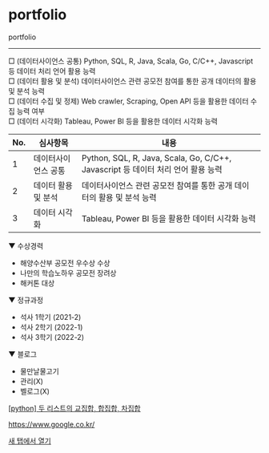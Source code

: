 # portfolio
portfolio


---
□ (데이터사이언스 공통) Python, SQL, R, Java, Scala, Go, C/C++, Javascript 등 데이터 처리 언어 활용 능력 <br>
□ (데이터 활용 및 분석) 데이터사이언스 관련 공모전 참여를 통한 공개 데이터의 활용 및 분석 능력 <br>
□ (데이터 수집 및 정제) Web crawler, Scraping, Open API 등을 활용한 데이터 수집 능력 여부 <br>
□ (데이터 시각화) Tableau, Power BI 등을 활용한 데이터 시각화 능력 <br>

| No. | 심사항목 | 내용 |
|----------|----------|----------|
| 1  | 데이터사이언스 공통  | Python, SQL, R, Java, Scala, Go, C/C++, Javascript 등 데이터 처리 언어 활용 능력  |
| 2 | 데이터 활용 및 분석  | 데이터사이언스 관련 공모전 참여를 통한 공개 데이터의 활용 및 분석 능력  |
| 3 | 데이터 시각화  | Tableau, Power BI 등을 활용한 데이터 시각화 능력  |



▼ 수상경력
- 해양수산부 공모전 우수상 수상
- 나만의 학습노하우 공모전 장려상
- 해커톤 대상

▼ 정규과정
- 석사 1학기 (2021-2)
- 석사 2학기 (2022-1)
- 석사 3학기 (2022-2)

▼ 블로그
- 물만날물고기 
- 관리(X)
- 벨로그(X)

<a href='https://lungfish.tistory.com/entry/python-%EB%91%90-%EB%A6%AC%EC%8A%A4%ED%8A%B8%EC%9D%98-%EA%B5%90%EC%A7%91%ED%95%A9-%ED%95%A9%EC%A7%91%ED%95%A9-%EC%B0%A8%EC%A7%91%ED%95%A9/" target="_blank">'>[python] 두 리스트의 교집합, 합집합, 차집합</a>

<a href="https://www.google.co.kr/" target="_blank"> https://www.google.co.kr/ </a>

<a href="https://www.google.com/" target="_blank">
  
<a href="https://www.google.com/" target="_blank">새 탭에서 열기</a>  
